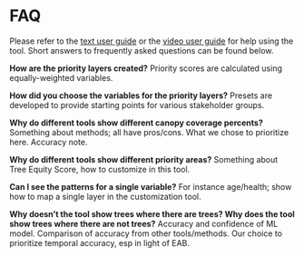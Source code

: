 FAQ
================

Please refer to the
<a href="www/Growing Shade User Guide (November 2021).pdf" target="_blank">text
user guide</a> or the
<a href="https://www.youtube.com/watch?v=R3Qbhaq4gWs" target="_blank">video
user guide</a> for help using the tool. Short answers to frequently
asked questions can be found below.

**How are the priority layers created?** Priority scores are calculated
using equally-weighted variables.

**How did you choose the variables for the priority layers?** Presets
are developed to provide starting points for various stakeholder groups.

**Why do different tools show different canopy coverage percents?**
Something about methods; all have pros/cons. What we chose to prioritize
here. Accuracy note.

**Why do different tools show different priority areas?** Something
about Tree Equity Score, how to customize in this tool.

**Can I see the patterns for a single variable?** For instance
age/health; show how to map a single layer in the customization tool.

**Why doesn’t the tool show trees where there are trees? Why does the
tool show trees where there are not trees?** Accuracy and confidence of
ML model. Comparison of accuracy from other tools/methods. Our choice to
prioritize temporal accuracy, esp in light of EAB.

<br> <br><br><br><br>
